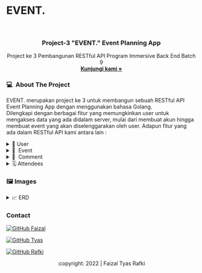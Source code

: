 # EVENT.
<div id="top"></div>
<!-- PROJECT LOGO -->
<br/>
<div align="center">

  <h3 align="center">Project-3 "EVENT." Event Planning App </h3>

  <p align="center">
    Project ke 3 Pembangunan RESTful API Program Immersive Back End Batch 9
    <br />
    <a href="https://github.com/Alta-Group-Project1/BE-Group1"><strong>Kunjungi kami »</strong></a>
    <br />
  </p>
</div>

<!-- ABOUT THE PROJECT -->
### 💻 &nbsp;About The Project

EVENT. merupakan project ke 3 untuk membangun sebuah RESTful API Event Planning App dengan menggunakan bahasa Golang.    
Dilengkapi dengan berbagai fitur yang memungkinkan user untuk mengakses data yang ada didalam server, mulai dari membuat akun hingga membuat event yang akan diselenggarakan oleh user. 
Adapun fitur yang ada dalam RESTful API kami antara lain :
<div>
      <details>
<summary>🙎 User</summary>
  
  <!---
  | Command | Description |
| --- | --- |
  --->
  
 User dapat membuat Akun dan Login, agar mendapat legalitas untuk mengakses berbagai fitur lain di aplikasi ini. 
 Terdapat juga fitur Update untuk mengedit data yang berkaitan dengan user, serta fitur delete jika user menginginkan akunnya dihapus.
 
<div>
  
| Feature User | Endpoint | Param | JWT Token | Fungsi |
| --- | --- | --- | --- | --- |
| POST | /users  | - | NO | Melakukan proses registrasi user |
| POST | /login | - | NO | Melakukan proses login user |
| GET | /users | - | YES | Mendapatkan informasi akun user yang sedang login |
| PUT | /users | - | YES | Melakukan update informasi akun user yang sedang login | 
| DEL | /users | - | YES | Menghapus akun user yang sedang login |

</details>  

<details>
<summary>🎉 &nbsp;Event</summary>
  
  <!---
  | Command | Description |
| --- | --- |
  --->
  
User dapat menyelenggarakan eventnya sendiri yang bisa diikuti oleh orang lain. Beberapa fitur yang lain ialah User dapat mengupdate dan menghapus event yang ia buat, User juga dapat melihat detail event yang ada di aplikasi tersebut. 
  
| Feature Event | Endpoint | Param | JWT Token | Fungsi |
| --- | --- | --- | --- | --- |
| GET | /events  | - | NO | Mendapatkan informasi seluruh event yang ada |
| GET | /events/:idEvent | idEvent | NO | Mendapatkan informasi event secara detail melalui id event |
| GET | /events/mylists | - | YES | Mendapatkan informasi seluruh event user yang ia selenggarakan |
| POST | /events | - | YES | YES | Membuat event baru |
| DELETE | /events/:idEvent | idEvent | YES | Melakukan delete event yang diselenggarakan oleh user berdasarkan id event |
| PUT |  /events/:idEvent | idEvent | YES | Melakukan update event tertentu yang diselenggarakan oleh user berdasarkan id event |

</details>

<details>
<summary>💬 &nbsp;Comment</summary>
  
  <!---
  | Command | Description |
| --- | --- |
  --->
Comment merupakan fitur dimana user dapat memberikan comment/komentar pada event yang tersedia dan komentar tersebut dapat dilihat juga oleh user yang lain.

| Feature comment | Endpoint | Param | JWT Token | Fungsi |
| --- | --- | --- | --- | --- |
| POST | /comments | - | YES | Memberikan comment/komentar pada event yang ada |
| GET | /comments/:idEvent | idEvent | YES | Menampilkan comment/komentar yang ada pada suatu event berdasarkan id event |

</details>

<details>
<summary>🗓&nbsp;Attendees</summary>
  
  <!---
  | Command | Description |
| --- | --- |
  --->

Fitur attendees merupakan fitur untuk users bisa bergabung untuk mengikuti event yang telah dibuat oleh user lainnya di website Event ini, adapun fiturnya ada POST dimana user bisa membuat daftar event yang akan diikutinya, juga ada fitur Get Attendees yang berfungsi untuk menampilkan atau memberi informasi pada suatu event itu terdapat user siapa saja yang mengikuti event, juga bisa melihat daftar event yang akan diikuti oleh user berdasarkan join event yang dilakukan sebelumnya dengan fitur Post Attendee. User juga bisa cancel event apabila ia berubah pikiran untuk tidak mengikuti event yang tadinya akan ia ikuti dengan fitur Delete Attendee.

| Feature attendees | Endpoint | Param | JWT Token | Fungsi |
| --- | --- | --- | --- | --- |
| POST | /attendees/events | idEvent | YES | Membuat daftar event yang akan diikuti/join event |
| GET | /attendees/events| idEvent | YES | Mendapatkan informasi user yang mengikuti berdasar event yang sama yang akan diikuti |
| DELETE | /attendees/events | idEvent | YES | Meng-cancel event yang akan diikuti apabila berubah pikiran |
| GET | /attendees/users | - | YES | Mendapatkan informasi event apa saja yang akan diikuti berdasarkan post attenddes event yang telah dilakukan |

</details>

<!-- IMAGES -->
### 🖼&nbsp;Images

<details>
<summary>📈&nbsp;ERD</summary>
<img src="images/ERD.jpg">
</details>

<!-- CONTACT -->
### Contact

[![GitHub Faizal](https://img.shields.io/badge/-Faizal-white?style=flat&logo=github&logoColor=black)](https://github.com/faizalsundara)

[![GitHub Tyas](https://img.shields.io/badge/-Tyas-white?style=flat&logo=github&logoColor=black)](https://github.com/zenseslaus)

[![GitHub Rafki](https://img.shields.io/badge/-Rafki-white?style=flat&logo=github&logoColor=black)](https://github.com/Rafkimaisya)


<p align="center">:copyright: 2022 | Faizal Tyas Rafki</p>
</h3>
